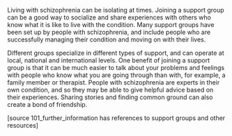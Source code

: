 Living with schizophrenia can be isolating at times. Joining a support group can
be a good way to socialize and share experiences with others who know what it is
like to live with the condition. Many support groups have been set up by people
with schizophrenia, and include people who are successfully managing their
condition and moving on with their lives.

Different groups specialize in different types of support, and can operate at
local, national and international levels. One benefit of joining a support group
is that it can be much easier to talk about your problems and feelings with
people who know what you are going through than with, for example, a family
member or therapist. People with schizophrenia are experts in their own
condition, and so they may be able to give helpful advice based on their
experiences. Sharing stories and finding common ground can also create a bond of
friendship.

[source 101_further_information has references to support groups and other
resources]
